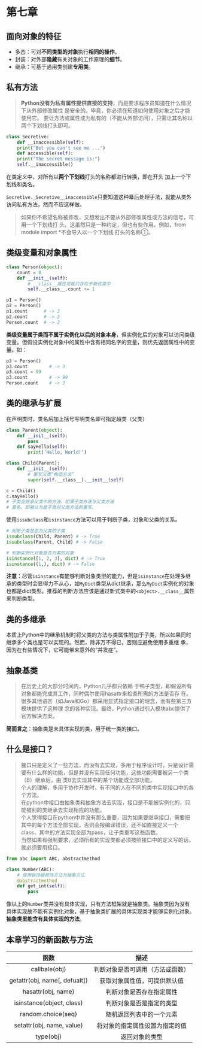 # 第七章 #



## 面向对象的特征 ##



- 多态：可对**不同类型的对象**执行**相同的操作**。
- 封装：对外部**隐藏**有关对象的工作原理的**细节**。
- 继承：可基于通用类创建**专用类**。



<!-- 第七章，117页 7.1 -->

## 私有方法 ##

> **Python没有为私有属性提供直接的支持**，而是要求程序员知道在什么情况下从外部修改属性 是安全的。毕竟，你必须在知道如何使用对象之后才能使用它。 要让方法或属性成为私有的（不能从外部访问），只需让其名称以两个下划线打头即可。 



```python
class Secretive:
	def __inaccessible(self):
 	print("Bet you can't see me ...")
 	def accessible(self):
 	print("The secret message is:")
 	self.__inaccessible() 
```



在类定义中，对所有以**两个下划线**打头的名称都进行转换，即在开头 加上一个下划线和类名。 

`Secretive._Secretive__inaccessible`只要知道这种幕后处理手法，就能从类外访问私有方法，然而不应这样做。 

> 如果你不希望名称被修改，又想发出不要从外部修改属性或方法的信号，可用一个下划线打 头。这虽然只是一种约定，但也有些作用。例如，from module import *不会导入以一个下划线 打头的名称①。 



##  类级变量和对象属性 ##

```python
class Person(object):
    count = 0
    def __init__(self):
        # __class__属性可能只存在于新式类中
        self.__class__.count += 1

p1 = Person()
p2 = Person()
p1.count      # -> 2
p2.count      # -> 2
Person.count  # -> 2
```

**类级变量属于类而不属于实例化以后的对象本身**，但实例化后的对象可以访问类级变量。但假设实例化对象中的属性中含有相同名字的变量，则优先返回属性中的变量。如：

```python
p3 = Person()
p3.count		# -> 3
p3.count = 99
p3.count 		# -> 99
Person.count 	# -> 3
```

## 类的继承与扩展 ##

在声明类时，类名后加上括号写明类名即可指定超类（父类）

```python
class Parent(object):
    def __init__(self):
        pass
	def sayHello(self):
        print('Hello, World!')

class Child(Parent):
    def __init__(self):
        # 重写父类“构造方法”
        super(self.__class__).__init__(self)

c = Child()
c.sayHello()
# 子类会继承父类中的方法，如果子类方法与父类方法
# 重名，即被认为是子类对父类方法的重写。
```

使用`issubclass`和`isinstance`方法可以用于判断子类，对象和父类的关系。

```python
# 判断子类是否为父类的子类
issubclass(Child, Parent) # -> True
issubclass(Parent, Child) # -> False

# 判断实例化对象是否为类的对象
isinstance([1, 2, 3], dict) # -> True
isinstance((1,), dict) # -> False
```

**注意**：尽管`isinstance`有能够判断对象类型的能力，但是`isinstance`在处理多继承的类型时会显得力不从心，如`MyDict`类型从dict继承，那么`MyDict`实例化的对象也都是dict类型。推荐的判断方法应该是通过新式类中的`<object>.__class__`属性来判断类型。



## 类的多继承 ##

本质上Python中的继承机制时将父类的方法与类属性附加于子类，所以如果同时继承多个类也是可以实现的。然而，除非万不得已，否则应避免使用多重继 承，因为在有些情况下，它可能带来意外的“并发症”。 



## 抽象基类 ##

> 在历史上的大部分时间内，Python几乎都只依赖 于鸭子类型，即假设所有对象都能完成其工作，同时偶尔使用hasattr来检查所需的方法是否存 在。很多其他语言（如Java和Go）都采用显式指定接口的理念，而有些第三方模块提供了这种理 念的各种实现。最终，Python通过引入模块abc提供了官方解决方案。 

**简而言之**：抽象类是未具体实现的类，用于统一类的接口。

## 什么是接口？ ##

<!-- 引用自https://blog.csdn.net/qq_21033779/article/details/79071887 -->
> 接口只是定义了一些方法，而没有去实现，多用于程序设计时，只是设计需要有什么样的功能，但是并没有实现任何功能，这些功能需要被另一个类（B）继承后，由 类B去实现其中的某个功能或全部功能。  
个人的理解，多用于协作开发时，有不同的人在不同的类中实现接口中的各个方法。  
在python中接口由抽象类和抽象方法去实现，接口是不能被实例化的，只能被别的类继承去实现相应的功能。  
个人觉得接口在python中并没有那么重要，因为如果要继承接口，需要把其中的每个方法全部实现，否则会报编译错误，还不如直接定义一个class，其中的方法实现全部为pass，让子类重写这些函数。  
当然如果有强制要求，必须所有的实现类都必须按照接口中的定义写的话，就必须要用接口。  

```python
from abc import ABC, abstractmethod

class Number(ABC):
    # 使用装饰器修饰方法为抽象方法
    @abstractmethod
    def get_int(self):
        pass
```

像以上的`Number`类并没有具体实现，只有方法框架就是抽象类。抽象类因为没有具体实现故不能有实例化对象，基于抽象类扩展的具体实现类才能够实例化对象。**抽象类里能含有具体实现的方法**。



## 本章学习的新函数与方法 ##



|             函数              |               描述               |
| :---------------------------: | :------------------------------: |
|         callbale(obj)         | 判断对象是否可调用（方法或函数） |
| getattr(obj, name[, defualt]) |   获取对象属性值，可提供默认值   |
|      hasattr(obj, name)       |     判断对象是否存在指定属性     |
|   isinstance(object, class)   |     判断对象是否是指定的类型     |
|      random.choice(seq)       |     随机返回列表中的一个元素     |
|   setattr(obj, name, value)   |  将对象的指定属性设置为指定的值  |
|           type(obj)           |          返回对象的类型          |

